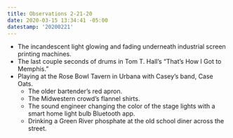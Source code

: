 ```yaml
---
title: Observations 2-21-20
date: 2020-03-15 13:34:41 -05:00
datestamp: '20200221'
---
```


- The incandescent light glowing and fading underneath industrial screen printing machines.
- The last couple seconds of drums in Tom T. Hall’s “That’s How I Got to Memphis.”
- Playing at the Rose Bowl Tavern in Urbana with Casey’s band, Case Oats.
	- The older bartender’s red apron.
	- The Midwestern crowd’s flannel shirts.
	- The sound engineer changing the color of the stage lights with a smart home light bulb Bluetooth app.
	- Drinking a Green River phosphate at the old school diner across the street.